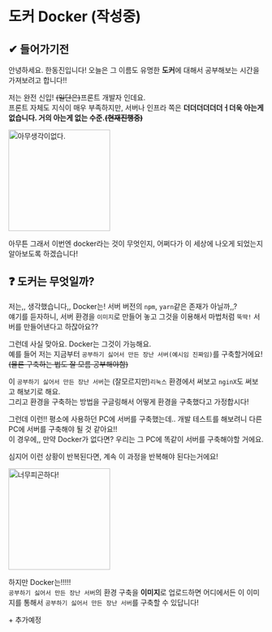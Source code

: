 # 도커 Docker (작성중)
## ✔ 들어가기전
안녕하세요. 한동진입니다! 오늘은 그 이름도 유명한 **도커**에 대해서 공부해보는 시간을 가져보려고 합니다!!

저는 완전 신입! <strike>(일단은)</strike>프론트 개발자 인데요. 
<br />프론트 자체도 지식이 매우 부족하지만, 서버나 인프라 쪽은 **더더더더더더ㅓ더욱 아는게 없습니다. 거의 아는게 없는 수준.<strike>(현재진행중)</strike>**

<img src="https://user-images.githubusercontent.com/52207750/149819973-f63a0062-4678-48b8-b0a8-c9762c60b0da.png" alt="아무생각이없다." width="200"/>

아무튼 그래서 이번엔 docker라는 것이 무엇인지, 어쩌다가 이 세상에 나오게 되었는지 알아보도록 하겠습니다!

## ❓ 도커는 무엇일까?
저는,, 생각했습니다,, Docker는! 서버 버전의 `npm`, `yarn`같은 존재가 아닐까,,? <br />
얘기를 듣자하니, 서버 환경을 `이미지`로 만들어 놓고 그것을 이용해서 마법처럼 `뚝딱!` 서버를 만들어낸다고 하잖아요??

그런데 사실 맞아요. Docker는 그것이 가능해요. <br />
예를 들어 저는 지금부터 `공부하기 싫어서 만든 장난 서버(예시임 진짜임)`를 구축할거에요!<strike>(물론 구축하는 법도 잘 모름 공부해야함)</strike>

이 `공부하기 싫어서 만든 장난 서버`는 (잘모르지만)`리눅스` 환경에서 써보고 `nginX`도 써보고 해보기로 해요. <br />
그리고 환경을 구축하는 방법을 구글링해서 어떻게 환경을 구축했다고 가정합시다!

그런데 이런!! 평소에 사용하던 PC에 서버를 구축했는데.. 개발 테스트를 해보려니 다른 PC에 서버를 구축해야 될 것 같아요!! <br />
이 경우에,, 만약 Docker가 없다면? 우리는 그 PC에 똑같이 서버를 구축해야할 거에요.

심지어 이런 상황이 반복된다면, 계속 이 과정을 반복해야 된다는거에요!

<img src="https://user-images.githubusercontent.com/52207750/149822832-91e8b15f-2db6-4742-bd04-867d1fa43568.png" alt="너무피곤하다!" width="200"/>

하지만 Docker는!!!!! <br /> 
`공부하기 싫어서 만든 장난 서버`의 환경 구축을 **이미지**로 업로드하면 어디에서든 이 이미지를 통해서 `공부하기 싫어서 만든 장난 서버`를 구축할 수 있답니다!

\+ 추가예정

```
```
